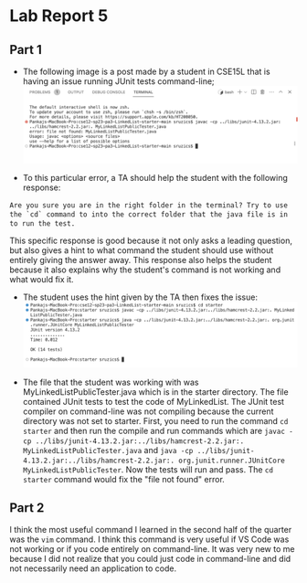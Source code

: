 # Lab Report 5

## Part 1
* The following image is a post made by a student in CSE15L that is having an issue running JUnit tests command-line;
![Image](studentissue.png)

* To this particular error, a TA should help the student with the following response:
```
Are you sure you are in the right folder in the terminal? Try to use the `cd` command to into the correct folder that the java file is in to run the test.
```
This specific response is good because it not only asks a leading question, but also gives a hint to what command the student should use without entirely giving the answer away. This response also helps the student because it also explains why the student's command is not working and what would fix it.

* The student uses the hint given by the TA then fixes the issue:
![Image](studentfix.png)

* The file that the student was working with was MyLinkedListPublicTester.java which is in the starter directory. The file contained JUnit tests to test the code of MyLinkedList. The JUnit test compiler on command-line was not compiling because the current directory was not set to starter. First, you need to run the command `cd starter` and then run the compile and run commands which are `javac -cp ../libs/junit-4.13.2.jar:../libs/hamcrest-2.2.jar:. MyLinkedListPublicTester.java` and `java -cp ../libs/junit-4.13.2.jar:../libs/hamcrest-2.2.jar:. org.junit.runner.JUnitCore MyLinkedListPublicTester`. Now the tests will run and pass. The `cd starter` command would fix the "file not found" error.

## Part 2
I think the most useful command I learned in the second half of the quarter was the `vim` command. I think this command is very useful if VS Code was not working or if you code entirely on command-line. It was very new to me because I did not realize that you could just code in command-line and did not necessarily need an application to code. 
